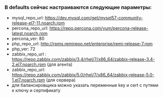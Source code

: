 ### В defaults сейчас настраиваются следующие параметры:

- mysql_repo_url: https://dev.mysql.com/get/mysql57-community-release-el7-11.noarch.rpm
- percona_repo_url: https://repo.percona.com/yum/percona-release-latest.noarch.rpm
- percona_ver: 80
- php_repo_url: http://rpms.remirepo.net/enterprise/remi-release-7.rpm
- php_ver: 72
- zabbix_repo_url : https://repo.zabbix.com/zabbix/3.4/rhel/7/x86_64/zabbix-release-3.4-2.el7.noarch.rpm (для агента)
- zabbix_repo_url: https://repo.zabbix.com/zabbix/5.0/rhel/7/x86_64/zabbix-release-5.0-1.el7.noarch.rpm (для сервера)
- для балансировщика можно указать переменные key и cert с путями к ключу и сертификату